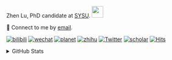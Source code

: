 <p>Zhen Lu, PhD candidate at <a href="https://phs.sysu.edu.cn/">SYSU</a>. <img src="https://media.giphy.com/media/WUlplcMpOCEmTGBtBW/giphy.gif" width="30">
</em></p>

💬 Connect to me by [email](mailto:luzh29@mail2.sysu.edu.cn).

[![bilibili](https://img.shields.io/badge/陆震同学-B站-yellow)](https://space.bilibili.com/32159908) [![wechat](https://img.shields.io/badge/陆震生物统计-微信公众号-important)](https://leslie-lu.github.io/uploads/qrcode.jpg) [![planet](https://img.shields.io/badge/陆震-知识星球-blueviolet)](https://wx.zsxq.com/dweb2) [![zhihu](https://img.shields.io/badge/陆震同学-知乎-blue)](https://www.zhihu.com/people/edison-70-18) [![Twitter](https://img.shields.io/badge/ZhenLu_Biost-Twitter-ff69b4)](https://twitter.com/ZhenLu_Biost) [![scholar](https://img.shields.io/badge/ZhenLu-Scholar-00ffff)](https://scholar.google.com/citations?user=LKLQ1g8AAAAJ) [![Hits](https://hits.seeyoufarm.com/api/count/incr/badge.svg?url=https%3A%2F%2Fgithub.com%2FLeslie-Lu%2FLeslie-Lu&count_bg=%2379C83D&title_bg=%23555555&icon=&icon_color=%23E7E7E7&title=hits&edge_flat=false)](https://hits.seeyoufarm.com)

<details>
 
<summary>GitHub Stats</summary>


<!--START_SECTION:waka-->
**🐱 My GitHub Data** 

> 📦 237.1 kB Used in GitHub's Storage 
 > 
> 🚫 Not Opted to Hire
 > 
> 📜 20 Public Repositories 
 > 
> 🔑 5 Private Repositories 
 > 
**I'm an Early 🐤** 

```text
🌞 Morning                21 commits          █░░░░░░░░░░░░░░░░░░░░░░░░   02.43 % 
🌆 Daytime                537 commits         ████████████████░░░░░░░░░   62.22 % 
🌃 Evening                295 commits         █████████░░░░░░░░░░░░░░░░   34.18 % 
🌙 Night                  10 commits          ░░░░░░░░░░░░░░░░░░░░░░░░░   01.16 % 
```
📅 **I'm Most Productive on Wednesday** 

```text
Monday                   128 commits         ████░░░░░░░░░░░░░░░░░░░░░   14.83 % 
Tuesday                  161 commits         █████░░░░░░░░░░░░░░░░░░░░   18.66 % 
Wednesday                171 commits         █████░░░░░░░░░░░░░░░░░░░░   19.81 % 
Thursday                 125 commits         ████░░░░░░░░░░░░░░░░░░░░░   14.48 % 
Friday                   136 commits         ████░░░░░░░░░░░░░░░░░░░░░   15.76 % 
Saturday                 61 commits          ██░░░░░░░░░░░░░░░░░░░░░░░   07.07 % 
Sunday                   81 commits          ██░░░░░░░░░░░░░░░░░░░░░░░   09.39 % 
```


**I Mostly Code in R** 

```text
R                        8 repos             █████████░░░░░░░░░░░░░░░░   36.36 % 
HTML                     6 repos             ███████░░░░░░░░░░░░░░░░░░   27.27 % 
SAS                      3 repos             ███░░░░░░░░░░░░░░░░░░░░░░   13.64 % 
Jupyter Notebook         2 repos             ██░░░░░░░░░░░░░░░░░░░░░░░   09.09 % 
TeX                      1 repo              █░░░░░░░░░░░░░░░░░░░░░░░░   04.55 % 
```




 Last Updated on 07/09/2024 18:42:28 UTC
<!--END_SECTION:waka-->

-----

**NOTE: Top languages does not indicate my skill level or anything like that. It is just a metric of which languages have been hosted by me on GitHub based on the usage across repositories.**

</details>
